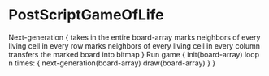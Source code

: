 # PostScriptGameOfLife


Next-generation
{
  takes in the entire board-array
  marks neighbors of every living cell in every row
  marks neighbors of every living cell in every column
  transfers the marked board into bitmap
}
Run game
{
  init(board-array)
  loop n times:
  {
    next-generation(board-array)
    draw(board-array)
  }
}














































